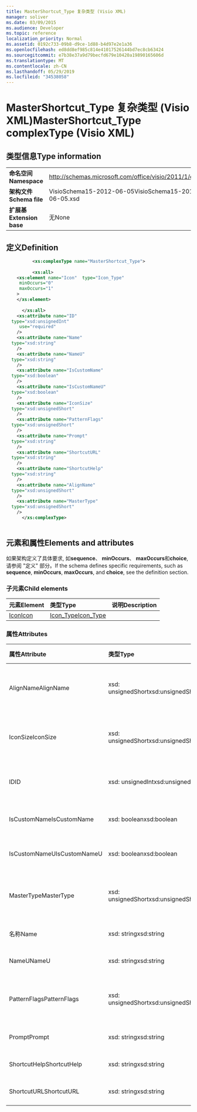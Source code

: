 ```yaml
---
title: MasterShortcut_Type 复杂类型 (Visio XML)
manager: soliver
ms.date: 03/09/2015
ms.audience: Developer
ms.topic: reference
localization_priority: Normal
ms.assetid: 0192c733-09b8-d9ce-1d88-b4d97e2e1a36
ms.openlocfilehash: ed8dd8ef985c814e41017526144bd7ec8cb63424
ms.sourcegitcommit: e7b38e37a9d79becfd679e10420a19890165606d
ms.translationtype: MT
ms.contentlocale: zh-CN
ms.lasthandoff: 05/29/2019
ms.locfileid: "34538058"
---
```

# <a name="mastershortcuttype-complextype-visio-xml"></a><span data-ttu-id="43e74-102">MasterShortcut_Type 复杂类型 (Visio XML)</span><span class="sxs-lookup"><span data-stu-id="43e74-102">MasterShortcut_Type complexType (Visio XML)</span></span>

## <a name="type-information"></a><span data-ttu-id="43e74-103">类型信息</span><span class="sxs-lookup"><span data-stu-id="43e74-103">Type information</span></span>

|||
|:-----|:-----|
|<span data-ttu-id="43e74-104">**命名空间**</span><span class="sxs-lookup"><span data-stu-id="43e74-104">**Namespace**</span></span> <br/> |http://schemas.microsoft.com/office/visio/2011/1/core  <br/> |
|<span data-ttu-id="43e74-105">**架构文件**</span><span class="sxs-lookup"><span data-stu-id="43e74-105">**Schema file**</span></span> <br/> |<span data-ttu-id="43e74-106">VisioSchema15-2012-06-05</span><span class="sxs-lookup"><span data-stu-id="43e74-106">VisioSchema15-2012-06-05.xsd</span></span>  <br/> |
|<span data-ttu-id="43e74-107">**扩展基**</span><span class="sxs-lookup"><span data-stu-id="43e74-107">**Extension base**</span></span> <br/> |<span data-ttu-id="43e74-108">无</span><span class="sxs-lookup"><span data-stu-id="43e74-108">None</span></span>  <br/> |
   
## <a name="definition"></a><span data-ttu-id="43e74-109">定义</span><span class="sxs-lookup"><span data-stu-id="43e74-109">Definition</span></span>

```XML
          <xs:complexType name="MasterShortcut_Type">
          
          <xs:all>
    <xs:element name="Icon"  type="Icon_Type"
     minOccurs="0"
     maxOccurs="1"
    >
    </xs:element>
    
      </xs:all>
    <xs:attribute name="ID"
  type="xsd:unsignedInt"
     use="required"
    />
    <xs:attribute name="Name"
  type="xsd:string"
    />
    <xs:attribute name="NameU"
  type="xsd:string"
    />
    <xs:attribute name="IsCustomName"
  type="xsd:boolean"
    />
    <xs:attribute name="IsCustomNameU"
  type="xsd:boolean"
    />
    <xs:attribute name="IconSize"
  type="xsd:unsignedShort"
    />
    <xs:attribute name="PatternFlags"
  type="xsd:unsignedShort"
    />
    <xs:attribute name="Prompt"
  type="xsd:string"
    />
    <xs:attribute name="ShortcutURL"
  type="xsd:string"
    />
    <xs:attribute name="ShortcutHelp"
  type="xsd:string"
    />
    <xs:attribute name="AlignName"
  type="xsd:unsignedShort"
    />
    <xs:attribute name="MasterType"
  type="xsd:unsignedShort"
    />
      </xs:complexType>
      
```

## <a name="elements-and-attributes"></a><span data-ttu-id="43e74-110">元素和属性</span><span class="sxs-lookup"><span data-stu-id="43e74-110">Elements and attributes</span></span>

<span data-ttu-id="43e74-111">如果架构定义了具体要求, 如**sequence**、 **minOccurs**、 **maxOccurs**和**choice**, 请参阅 "定义" 部分。</span><span class="sxs-lookup"><span data-stu-id="43e74-111">If the schema defines specific requirements, such as **sequence**, **minOccurs**, **maxOccurs**, and **choice**, see the definition section.</span></span> 
  
### <a name="child-elements"></a><span data-ttu-id="43e74-112">子元素</span><span class="sxs-lookup"><span data-stu-id="43e74-112">Child elements</span></span>

|<span data-ttu-id="43e74-113">**元素**</span><span class="sxs-lookup"><span data-stu-id="43e74-113">**Element**</span></span>|<span data-ttu-id="43e74-114">**类型**</span><span class="sxs-lookup"><span data-stu-id="43e74-114">**Type**</span></span>|<span data-ttu-id="43e74-115">**说明**</span><span class="sxs-lookup"><span data-stu-id="43e74-115">**Description**</span></span>|
|:-----|:-----|:-----|
|[<span data-ttu-id="43e74-116">Icon</span><span class="sxs-lookup"><span data-stu-id="43e74-116">Icon</span></span>](icon-element-mastershortcut_type-complextypevisio-xml.md) <br/> |[<span data-ttu-id="43e74-117">Icon_Type</span><span class="sxs-lookup"><span data-stu-id="43e74-117">Icon_Type</span></span>](icon_type-complextypevisio-xml.md) <br/> ||
   
### <a name="attributes"></a><span data-ttu-id="43e74-118">属性</span><span class="sxs-lookup"><span data-stu-id="43e74-118">Attributes</span></span>

|<span data-ttu-id="43e74-119">**属性**</span><span class="sxs-lookup"><span data-stu-id="43e74-119">**Attribute**</span></span>|<span data-ttu-id="43e74-120">**类型**</span><span class="sxs-lookup"><span data-stu-id="43e74-120">**Type**</span></span>|<span data-ttu-id="43e74-121">**必需**</span><span class="sxs-lookup"><span data-stu-id="43e74-121">**Required**</span></span>|<span data-ttu-id="43e74-122">**描述**</span><span class="sxs-lookup"><span data-stu-id="43e74-122">**Description**</span></span>|<span data-ttu-id="43e74-123">**可能的值**</span><span class="sxs-lookup"><span data-stu-id="43e74-123">**Possible values**</span></span>|
|:-----|:-----|:-----|:-----|:-----|
|<span data-ttu-id="43e74-124">AlignName</span><span class="sxs-lookup"><span data-stu-id="43e74-124">AlignName</span></span>  <br/> |<span data-ttu-id="43e74-125">xsd: unsignedShort</span><span class="sxs-lookup"><span data-stu-id="43e74-125">xsd:unsignedShort</span></span>  <br/> |<span data-ttu-id="43e74-126">可选</span><span class="sxs-lookup"><span data-stu-id="43e74-126">optional</span></span>  <br/> ||<span data-ttu-id="43e74-127">Xsd: unsignedShort 类型的值。</span><span class="sxs-lookup"><span data-stu-id="43e74-127">Values of the xsd:unsignedShort type.</span></span>  <br/> |
|<span data-ttu-id="43e74-128">IconSize</span><span class="sxs-lookup"><span data-stu-id="43e74-128">IconSize</span></span>  <br/> |<span data-ttu-id="43e74-129">xsd: unsignedShort</span><span class="sxs-lookup"><span data-stu-id="43e74-129">xsd:unsignedShort</span></span>  <br/> |<span data-ttu-id="43e74-130">可选</span><span class="sxs-lookup"><span data-stu-id="43e74-130">optional</span></span>  <br/> ||<span data-ttu-id="43e74-131">Xsd: unsignedShort 类型的值。</span><span class="sxs-lookup"><span data-stu-id="43e74-131">Values of the xsd:unsignedShort type.</span></span>  <br/> |
|<span data-ttu-id="43e74-132">ID</span><span class="sxs-lookup"><span data-stu-id="43e74-132">ID</span></span>  <br/> |<span data-ttu-id="43e74-133">xsd: unsignedInt</span><span class="sxs-lookup"><span data-stu-id="43e74-133">xsd:unsignedInt</span></span>  <br/> |<span data-ttu-id="43e74-134">必需</span><span class="sxs-lookup"><span data-stu-id="43e74-134">required</span></span>  <br/> ||<span data-ttu-id="43e74-135">Xsd: unsignedInt 类型的值。</span><span class="sxs-lookup"><span data-stu-id="43e74-135">Values of the xsd:unsignedInt type.</span></span>  <br/> |
|<span data-ttu-id="43e74-136">IsCustomName</span><span class="sxs-lookup"><span data-stu-id="43e74-136">IsCustomName</span></span>  <br/> |<span data-ttu-id="43e74-137">xsd: boolean</span><span class="sxs-lookup"><span data-stu-id="43e74-137">xsd:boolean</span></span>  <br/> |<span data-ttu-id="43e74-138">可选</span><span class="sxs-lookup"><span data-stu-id="43e74-138">optional</span></span>  <br/> ||<span data-ttu-id="43e74-139">Xsd: boolean 类型的值。</span><span class="sxs-lookup"><span data-stu-id="43e74-139">Values of the xsd:boolean type.</span></span>  <br/> |
|<span data-ttu-id="43e74-140">IsCustomNameU</span><span class="sxs-lookup"><span data-stu-id="43e74-140">IsCustomNameU</span></span>  <br/> |<span data-ttu-id="43e74-141">xsd: boolean</span><span class="sxs-lookup"><span data-stu-id="43e74-141">xsd:boolean</span></span>  <br/> |<span data-ttu-id="43e74-142">可选</span><span class="sxs-lookup"><span data-stu-id="43e74-142">optional</span></span>  <br/> ||<span data-ttu-id="43e74-143">Xsd: boolean 类型的值。</span><span class="sxs-lookup"><span data-stu-id="43e74-143">Values of the xsd:boolean type.</span></span>  <br/> |
|<span data-ttu-id="43e74-144">MasterType</span><span class="sxs-lookup"><span data-stu-id="43e74-144">MasterType</span></span>  <br/> |<span data-ttu-id="43e74-145">xsd: unsignedShort</span><span class="sxs-lookup"><span data-stu-id="43e74-145">xsd:unsignedShort</span></span>  <br/> |<span data-ttu-id="43e74-146">可选</span><span class="sxs-lookup"><span data-stu-id="43e74-146">optional</span></span>  <br/> ||<span data-ttu-id="43e74-147">Xsd: unsignedShort 类型的值。</span><span class="sxs-lookup"><span data-stu-id="43e74-147">Values of the xsd:unsignedShort type.</span></span>  <br/> |
|<span data-ttu-id="43e74-148">名称</span><span class="sxs-lookup"><span data-stu-id="43e74-148">Name</span></span>  <br/> |<span data-ttu-id="43e74-149">xsd: string</span><span class="sxs-lookup"><span data-stu-id="43e74-149">xsd:string</span></span>  <br/> |<span data-ttu-id="43e74-150">可选</span><span class="sxs-lookup"><span data-stu-id="43e74-150">optional</span></span>  <br/> ||<span data-ttu-id="43e74-151">Xsd: string 类型的值。</span><span class="sxs-lookup"><span data-stu-id="43e74-151">Values of the xsd:string type.</span></span>  <br/> |
|<span data-ttu-id="43e74-152">NameU</span><span class="sxs-lookup"><span data-stu-id="43e74-152">NameU</span></span>  <br/> |<span data-ttu-id="43e74-153">xsd: string</span><span class="sxs-lookup"><span data-stu-id="43e74-153">xsd:string</span></span>  <br/> |<span data-ttu-id="43e74-154">可选</span><span class="sxs-lookup"><span data-stu-id="43e74-154">optional</span></span>  <br/> ||<span data-ttu-id="43e74-155">Xsd: string 类型的值。</span><span class="sxs-lookup"><span data-stu-id="43e74-155">Values of the xsd:string type.</span></span>  <br/> |
|<span data-ttu-id="43e74-156">PatternFlags</span><span class="sxs-lookup"><span data-stu-id="43e74-156">PatternFlags</span></span>  <br/> |<span data-ttu-id="43e74-157">xsd: unsignedShort</span><span class="sxs-lookup"><span data-stu-id="43e74-157">xsd:unsignedShort</span></span>  <br/> |<span data-ttu-id="43e74-158">可选</span><span class="sxs-lookup"><span data-stu-id="43e74-158">optional</span></span>  <br/> ||<span data-ttu-id="43e74-159">Xsd: unsignedShort 类型的值。</span><span class="sxs-lookup"><span data-stu-id="43e74-159">Values of the xsd:unsignedShort type.</span></span>  <br/> |
|<span data-ttu-id="43e74-160">Prompt</span><span class="sxs-lookup"><span data-stu-id="43e74-160">Prompt</span></span>  <br/> |<span data-ttu-id="43e74-161">xsd: string</span><span class="sxs-lookup"><span data-stu-id="43e74-161">xsd:string</span></span>  <br/> |<span data-ttu-id="43e74-162">可选</span><span class="sxs-lookup"><span data-stu-id="43e74-162">optional</span></span>  <br/> ||<span data-ttu-id="43e74-163">Xsd: string 类型的值。</span><span class="sxs-lookup"><span data-stu-id="43e74-163">Values of the xsd:string type.</span></span>  <br/> |
|<span data-ttu-id="43e74-164">ShortcutHelp</span><span class="sxs-lookup"><span data-stu-id="43e74-164">ShortcutHelp</span></span>  <br/> |<span data-ttu-id="43e74-165">xsd: string</span><span class="sxs-lookup"><span data-stu-id="43e74-165">xsd:string</span></span>  <br/> |<span data-ttu-id="43e74-166">可选</span><span class="sxs-lookup"><span data-stu-id="43e74-166">optional</span></span>  <br/> ||<span data-ttu-id="43e74-167">Xsd: string 类型的值。</span><span class="sxs-lookup"><span data-stu-id="43e74-167">Values of the xsd:string type.</span></span>  <br/> |
|<span data-ttu-id="43e74-168">ShortcutURL</span><span class="sxs-lookup"><span data-stu-id="43e74-168">ShortcutURL</span></span>  <br/> |<span data-ttu-id="43e74-169">xsd: string</span><span class="sxs-lookup"><span data-stu-id="43e74-169">xsd:string</span></span>  <br/> |<span data-ttu-id="43e74-170">可选</span><span class="sxs-lookup"><span data-stu-id="43e74-170">optional</span></span>  <br/> ||<span data-ttu-id="43e74-171">Xsd: string 类型的值。</span><span class="sxs-lookup"><span data-stu-id="43e74-171">Values of the xsd:string type.</span></span>  <br/> |
   

